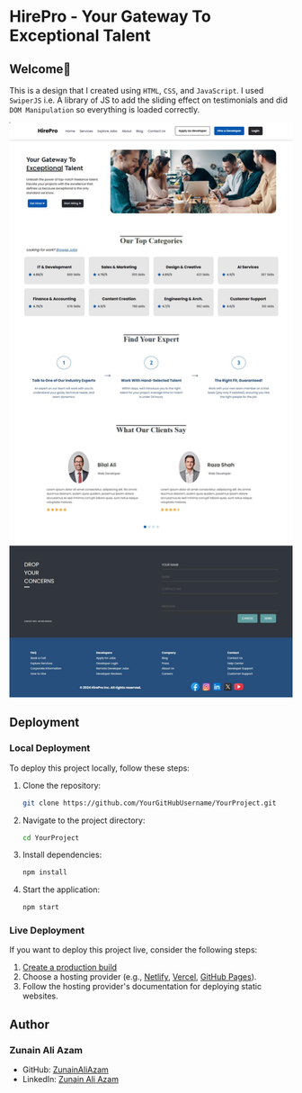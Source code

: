 # HirePro - Your Gateway To Exceptional Talent

## Welcome👋

This is a design that I created using `HTML`, `CSS`, and `JavaScript`. I used `SwiperJS` i.e. A library of JS to add the sliding effect on testimonials and did `DOM Manipulation` so everything is loaded correctly.

![Design preview for the HirePro landing page coding challenge](./images/hirePro-design.jpg)

## Deployment

### Local Deployment

To deploy this project locally, follow these steps:

1. Clone the repository:

    ```bash
    git clone https://github.com/YourGitHubUsername/YourProject.git
    ```

2. Navigate to the project directory:

    ```bash
    cd YourProject
    ```

3. Install dependencies:

    ```bash
    npm install
    ```

4. Start the application:

    ```bash
    npm start
    ```

### Live Deployment

If you want to deploy this project live, consider the following steps:

1. [Create a production build](#link-to-instructions-for-creating-a-production-build)
2. Choose a hosting provider (e.g., [Netlify](https://www.netlify.com/), [Vercel](https://vercel.com/), [GitHub Pages](https://pages.github.com/)).
3. Follow the hosting provider's documentation for deploying static websites.

## Author

### Zunain Ali Azam

- GitHub: [ZunainAliAzam](https://github.com/ZunainAliAzam)
- LinkedIn: [Zunain Ali Azam](https://www.linkedin.com/in/zunain-azam/)
